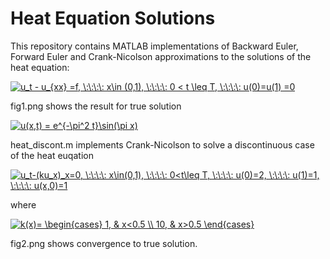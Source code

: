 # Heat Equation Solutions
This repository contains MATLAB implementations of Backward Euler, Forward Euler and Crank-Nicolson approximations to the solutions of the heat equation: 

<a href="https://www.codecogs.com/eqnedit.php?latex=u_t&space;-&space;u_{xx}&space;=f,&space;\:\:\:\:&space;x\in&space;(0,1),&space;\:\:\:\:&space;0&space;<&space;t&space;\leq&space;T,&space;\:\:\:\:&space;u(0)=u(1)&space;=0" target="_blank"><img src="https://latex.codecogs.com/gif.latex?u_t&space;-&space;u_{xx}&space;=f,&space;\:\:\:\:&space;x\in&space;(0,1),&space;\:\:\:\:&space;0&space;<&space;t&space;\leq&space;T,&space;\:\:\:\:&space;u(0)=u(1)&space;=0" title="u_t - u_{xx} =f, \:\:\:\: x\in (0,1), \:\:\:\: 0 < t \leq T, \:\:\:\: u(0)=u(1) =0" /></a>

fig1.png shows the result for true solution

<a href="https://www.codecogs.com/eqnedit.php?latex=u(x,t)&space;=&space;e^{-\pi^2&space;t}\sin(\pi&space;x)" target="_blank"><img src="https://latex.codecogs.com/gif.latex?u(x,t)&space;=&space;e^{-\pi^2&space;t}\sin(\pi&space;x)" title="u(x,t) = e^{-\pi^2 t}\sin(\pi x)" /></a>

heat_discont.m implements Crank-Nicolson to solve a discontinuous case of the heat euqation

<a href="https://www.codecogs.com/eqnedit.php?latex=u_t-(ku_x)_x=0,&space;\:\:\:\:&space;x\in(0,1),&space;\:\:\:\:&space;0<t\leq&space;T,&space;\:\:\:\:&space;u(0)=2,&space;\:\:\:\:&space;u(1)=1,&space;\:\:\:\:&space;u(x,0)=1" target="_blank"><img src="https://latex.codecogs.com/gif.latex?u_t-(ku_x)_x=0,&space;\:\:\:\:&space;x\in(0,1),&space;\:\:\:\:&space;0<t\leq&space;T,&space;\:\:\:\:&space;u(0)=2,&space;\:\:\:\:&space;u(1)=1,&space;\:\:\:\:&space;u(x,0)=1" title="u_t-(ku_x)_x=0, \:\:\:\: x\in(0,1), \:\:\:\: 0<t\leq T, \:\:\:\: u(0)=2, \:\:\:\: u(1)=1, \:\:\:\: u(x,0)=1" /></a>

where

<a href="https://www.codecogs.com/eqnedit.php?latex=k(x)=&space;\begin{cases}&space;1,&space;&&space;x<0.5&space;\\&space;10,&space;&&space;x>0.5&space;\end{cases}" target="_blank"><img src="https://latex.codecogs.com/gif.latex?k(x)=&space;\begin{cases}&space;1,&space;&&space;x<0.5&space;\\&space;10,&space;&&space;x>0.5&space;\end{cases}" title="k(x)= \begin{cases} 1, & x<0.5 \\ 10, & x>0.5 \end{cases}" /></a>

fig2.png shows convergence to true solution. 
